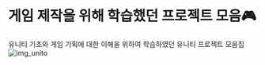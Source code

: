 # 게임 제작을 위해 학습했던 프로젝트 모음🎮
유니티 기초와 게임 기획에 대한 이해을 위하여
학습하였던 유니티 프로젝트 모음집
![img_unito](https://user-images.githubusercontent.com/101624688/204177642-613948b9-939c-4471-84ab-e2e33c9671fe.jpg)
